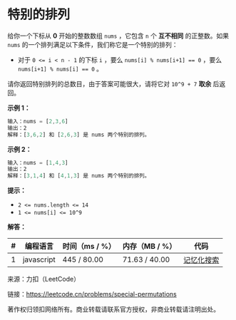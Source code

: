 # 特别的排列

给你一个下标从 **0** 开始的整数数组 `nums` ，它包含 `n` 个 **互不相同** 的正整数。如果 `nums` 的一个排列满足以下条件，我们称它是一个特别的排列：

- 对于 `0 <= i < n - 1` 的下标 `i` ，要么 `nums[i] % nums[i+1] == 0` ，要么 `nums[i+1] % nums[i] == 0` 。

请你返回特别排列的总数目，由于答案可能很大，请将它对 `10^9 + 7` **取余** 后返回。

**示例 1：**

``` javascript
输入：nums = [2,3,6]
输出：2
解释：[3,6,2] 和 [2,6,3] 是 nums 两个特别的排列。
```

**示例 2：**

``` javascript
输入：nums = [1,4,3]
输出：2
解释：[3,1,4] 和 [4,1,3] 是 nums 两个特别的排列。
```

**提示：**

- `2 <= nums.length <= 14`
- `1 <= nums[i] <= 10^9`

**解答：**

**#**|**编程语言**|**时间（ms / %）**|**内存（MB / %）**|**代码**
--|--|--|--|--
1|javascript|445 / 80.00|71.63 / 40.00|[记忆化搜索](./javascript/ac_v1.js)

来源：力扣（LeetCode）

链接：https://leetcode.cn/problems/special-permutations

著作权归领扣网络所有。商业转载请联系官方授权，非商业转载请注明出处。
